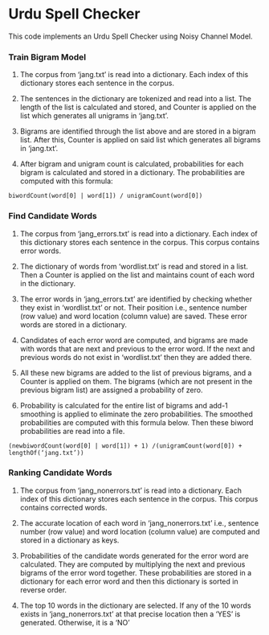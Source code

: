 # Urdu Spell Checker

This code implements an Urdu Spell Checker using Noisy Channel Model.

### Train Bigram Model

1.	The corpus from ‘jang.txt’ is read into a dictionary. Each index of this dictionary stores each sentence in the corpus.

2.	The sentences in the dictionary are tokenized and read into a list. The length of the list is calculated and stored, and Counter is applied on the list which generates all unigrams in ‘jang.txt’.

3.	Bigrams are identified through the list above and are stored in a bigram list. After this, Counter is applied on said list which generates all bigrams in ‘jang.txt’.

4.	After bigram and unigram count is calculated, probabilities for each bigram is calculated and stored in a dictionary. The probabilities are computed with this formula:

```
biwordCount(word[0] | word[1]) / unigramCount(word[0])
```


### Find Candidate Words

1.	The corpus from ‘jang_errors.txt’ is read into a dictionary. Each index of this dictionary stores each sentence in the corpus. This corpus contains error words.

2.	The dictionary of words from ‘wordlist.txt’ is read and stored in a list. Then a Counter is applied on the list and maintains count of each word in the dictionary.

3.	The error words in ‘jang_errors.txt’ are identified by checking whether they exist in ‘wordlist.txt’ or not. Their position i.e., sentence number (row value) and word location (column value) are saved. These error words are stored in a dictionary.

4.	Candidates of each error word are computed, and bigrams are made with words that are next and previous to the error word. If the next and previous words do not exist in ‘wordlist.txt’ then they are added there.

5.	All these new bigrams are added to the list of previous bigrams, and a Counter is applied on them. The bigrams (which are not present in the previous bigram list) are assigned a probability of zero.

6.	Probability is calculated for the entire list of bigrams and add-1 smoothing is applied to eliminate the zero probabilities. The smoothed probabilities are computed with this formula below. Then these biword probabilities are read into a file.


```
(newbiwordCount(word[0] | word[1]) + 1) /(unigramCount(word[0]) + lengthOf(‘jang.txt’))
```


### Ranking Candidate Words

1.	The corpus from ‘jang_nonerrors.txt’ is read into a dictionary. Each index of this dictionary stores each sentence in the corpus. This corpus contains corrected words.

2.	The accurate location of each word in ‘jang_nonerrors.txt’ i.e., sentence number (row value) and word location (column value) are computed and stored in a dictionary as keys.

3.	Probabilities of the candidate words generated for the error word are calculated. They are computed by multiplying the next and previous bigrams of the error word together. These probabilities are stored in a dictionary for each error word and then this dictionary is sorted in reverse order. 

4.	The top 10 words in the dictionary are selected. If any of the 10 words exists in ‘jang_nonerrors.txt’ at that precise location then a ‘YES’ is generated. Otherwise, it is a ‘NO’
